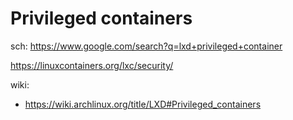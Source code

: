 # Privileged containers
sch: https://www.google.com/search?q=lxd+privileged+container

https://linuxcontainers.org/lxc/security/

wiki:
- https://wiki.archlinux.org/title/LXD#Privileged_containers
